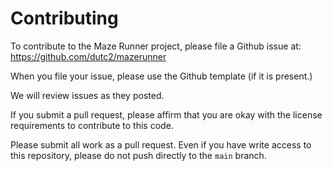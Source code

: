# Contributing

To contribute to the Maze Runner project, please file a Github issue at:
https://github.com/dutc2/mazerunner

When you file your issue, please use the Github template (if it is present.)

We will review issues as they posted.

If you submit a pull request, please affirm that you are okay with the license
requirements to contribute to this code.

Please submit all work as a pull request. Even if you have write access to this
repository, please do not push directly to the `main` branch.
